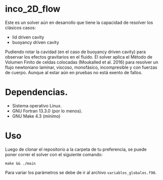 # inco_2D_flow

Este es un solver aún en desarrollo que tiene la capacidad de resolver los clásicos casos:

- lid driven cavity
- buoyancy driven cavity

Pudiendo rotar la cavidad (en el caso de buoyancy driven cavity) para observar los efectos gravitarios en el fluido. El solver aplica el Método de Volumen Finito de celdas colocadas (Moukalled et al. 2016) para resolver un flujo newtoniano laminar, viscoso, monofásico, incompresible y con fuerzas de cuerpo. Aunque al estar aún en pruebas no está exento de fallos.

# Dependencias.
- Sistema operativo Linux.
- GNU Fortran 13.3.0 (por lo menos).
- GNU Make 4.3 (mínimo)

# Uso
Luego de clonar el repositorio a la carpeta de tu preferencia, se puede poner correr el solver con el siguiente comando:

```Shell
make && ./main
```

Para variar los parámetros se debe de ir al archivo `variables_globales.f90`.

